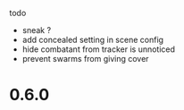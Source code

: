 todo

-   sneak ?
-   add concealed setting in scene config
-   hide combatant from tracker is unnoticed
-   prevent swarms from giving cover

# 0.6.0
